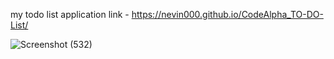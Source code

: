 my todo list application link - https://nevin000.github.io/CodeAlpha_TO-DO-List/

![Screenshot (532)](https://github.com/user-attachments/assets/1cbeb4d4-c882-4b6f-affa-6abbd473202d)
